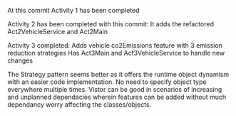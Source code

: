 At this commit Activity 1 has been completed

Activity 2 has been completed with this commit:
It adds the refactored Act2VehicleService and Act2Main

Activity 3 completed:
Adds vehicle co2Emissions feature with 3 emission reduction strategies
Has Act3Main and Act3VehicleService to handle new changes

The Strategy pattern seems better as it offers the runtime object dynamism with an easier code implementation. No need to specify object type everywhere multiple times.
Vistor can be good in scenarios of increasing and unplanned dependacies wherein features can be added without much dependancy worry affecting the classes/objects.